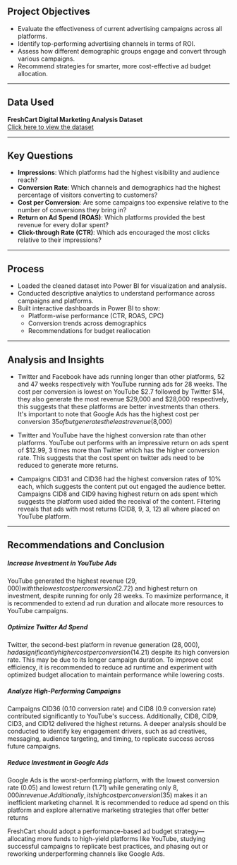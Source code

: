 ## Project Objectives

- Evaluate the effectiveness of current advertising campaigns across all platforms.  
- Identify top-performing advertising channels in terms of ROI.  
- Assess how different demographic groups engage and convert through various campaigns.  
- Recommend strategies for smarter, more cost-effective ad budget allocation.  

---

## Data Used

**FreshCart Digital Marketing Analysis Dataset**  
[Click here to view the dataset](https://docs.google.com/spreadsheets/d/1mslmLJokmPiVSNW3YSVCVdYg-4-6Q3ZjoS0tRqEOv6I/edit?usp=sharing)

---

## Key Questions

- **Impressions**: Which platforms had the highest visibility and audience reach?  
- **Conversion Rate**: Which channels and demographics had the highest percentage of visitors converting to customers?  
- **Cost per Conversion**: Are some campaigns too expensive relative to the number of conversions they bring in?  
- **Return on Ad Spend (ROAS)**: Which platforms provided the best revenue for every dollar spent?  
- **Click-through Rate (CTR)**: Which ads encouraged the most clicks relative to their impressions?  

---

## Process

- Loaded the cleaned dataset into Power BI for visualization and analysis.  
- Conducted descriptive analytics to understand performance across campaigns and platforms.  
- Built interactive dashboards in Power BI to show:  
  - Platform-wise performance (CTR, ROAS, CPC)  
  - Conversion trends across demographics  
  - Recommendations for budget reallocation

---

## Analysis and Insights
- Twitter and Facebook have ads running longer than other platforms, 52 and 47 weeks respectively with YouTube running ads for 28 weeks. The cost per conversion is lowest on 
YouTube $2.7 followed by Twitter $14, they also generate the most revenue $29,000 and $28,000 respectively, this suggests that these platforms are better investments than others. 
It's important to note that Google Ads has the highest cost per conversion $35 of but generates the least revenue ($8,000)

- Twitter and YouTube have the highest conversion rate than other platforms. YouTube out performs with an impressive return on ads spent of $12.99, 3 times more than Twitter 
which has the higher conversion rate.  This suggests that the cost spent on twitter ads need to be reduced to generate more returns.

- Campaigns CID31 and CID36 had the highest conversion rates of 10% each, which suggests the content put out engaged the audience better. Campaigns CID8 and CID9 having 
highest return on ads spent which suggests the platform used aided the receival of the content. Filtering reveals that ads with most returns (CID8, 9, 3, 12) all where placed on 
YouTube platform.

---

## Recommendations and Conclusion

##### Increase Investment in YouTube Ads
YouTube generated the highest revenue ($29,000) with the lowest cost per conversion ($2.72) and highest return on 
investment, despite running for only 28 weeks. To maximize performance, it is recommended to extend ad run duration and 
allocate more resources to YouTube campaigns.

##### Optimize Twitter Ad Spend
Twitter, the second-best platform in revenue generation ($28,000), had a significantly higher cost per conversion ($14.21) 
despite its high conversion rate. This may be due to its longer campaign duration. To improve cost efficiency, it is 
recommended to reduce ad runtime and experiment with optimized budget allocation to maintain performance while 
lowering costs.

##### Analyze High-Performing Campaigns
Campaigns CID36 (0.10 conversion rate) and CID8 (0.9 conversion rate) contributed significantly to YouTube's success. 
Additionally, CID8, CID9, CID3, and CID12 delivered the highest returns. A deeper analysis should be conducted to identify 
key engagement drivers, such as ad creatives, messaging, audience targeting, and timing, to replicate success across future 
campaigns.

##### Reduce Investment in Google Ads
Google Ads is the worst-performing platform, with the lowest conversion rate (0.05) and lowest return (1.71) while 
generating only $8,000 in revenue. Additionally, its high cost per conversion ($35) makes it an inefficient marketing channel. 
It is recommended to reduce ad spend on this platform and explore alternative marketing strategies that offer better 
returns

FreshCart should adopt a performance-based ad budget strategy—allocating more funds to high-yield platforms like YouTube, studying successful campaigns to replicate best practices, and phasing out or reworking underperforming channels like Google Ads.
